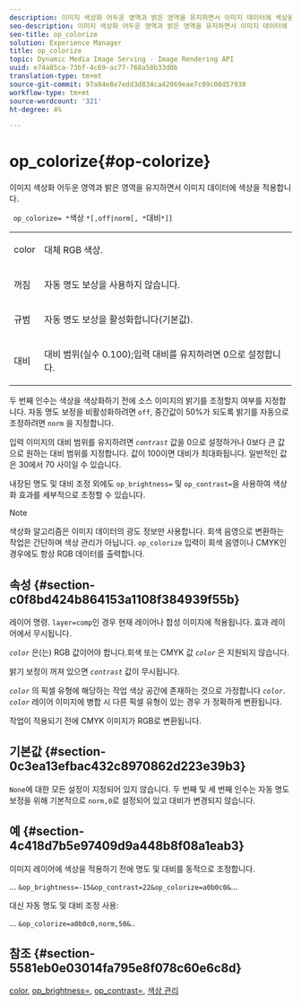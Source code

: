 ```yaml
---
description: 이미지 색상화 어두운 영역과 밝은 영역을 유지하면서 이미지 데이터에 색상을 적용합니다.
seo-description: 이미지 색상화 어두운 영역과 밝은 영역을 유지하면서 이미지 데이터에 색상을 적용합니다.
seo-title: op_colorize
solution: Experience Manager
title: op_colorize
topic: Dynamic Media Image Serving - Image Rendering API
uuid: e74a85ca-73bf-4c69-ac77-768a58b33d0b
translation-type: tm+mt
source-git-commit: 97a84e8e7edd3d834ca42069eae7c09c00d57938
workflow-type: tm+mt
source-wordcount: '321'
ht-degree: 4%

---
```



# op_colorize{#op-colorize}

이미지 색상화 어두운 영역과 밝은 영역을 유지하면서 이미지 데이터에 색상을 적용합니다.

` op_colorize= *`색상 `*[,off|norm[, *`대비`*]]`

<table id="simpletable_768D6CDF3F734E7F89DC7AB2EAAC0C77"> 
 <tr class="strow"> 
  <td class="stentry"> <p> <span class="varname"> color </span> </p> </td> 
  <td class="stentry"> <p>대체 RGB 색상. </p> </td> 
 </tr> 
 <tr class="strow"> 
  <td class="stentry"> <p> <span class="codeph"> 꺼짐 </span> </p> </td> 
  <td class="stentry"> <p>자동 명도 보상을 사용하지 않습니다. </p> </td> 
 </tr> 
 <tr class="strow"> 
  <td class="stentry"> <p> <span class="codeph"> 규범  </span> </p> </td> 
  <td class="stentry"> <p>자동 명도 보상을 활성화합니다(기본값). </p> </td> 
 </tr> 
 <tr class="strow"> 
  <td class="stentry"> <p> <span class="varname"> 대비 </span> </p> </td> 
  <td class="stentry"> <p>대비 범위(실수 0.100);입력 대비를 유지하려면 0으로 설정합니다. </p> </td> 
 </tr> 
</table>

두 번째 인수는 색상을 색상화하기 전에 소스 이미지의 밝기를 조정할지 여부를 지정합니다. 자동 명도 보정을 비활성화하려면 `off`, 중간값이 50%가 되도록 밝기를 자동으로 조정하려면 `norm` 을 지정합니다.

입력 이미지의 대비 범위를 유지하려면 *`contrast`* 값을 0으로 설정하거나 0보다 큰 값으로 원하는 대비 범위를 지정합니다. 값이 100이면 대비가 최대화됩니다. 일반적인 값은 30에서 70 사이일 수 있습니다.

내장된 명도 및 대비 조정 외에도 `op_brightness=` 및 `op_contrast=`을 사용하여 색상화 효과를 세부적으로 조정할 수 있습니다.

>[!NOTE]
>
>색상화 알고리즘은 이미지 데이터의 광도 정보만 사용합니다. 회색 음영으로 변환하는 작업은 간단하며 색상 관리가 아닙니다. `op_colorize` 입력이 회색 음영이나 CMYK인 경우에도 항상 RGB 데이터를 출력합니다.

## 속성 {#section-c0f8bd424b864153a1108f384939f55b}

레이어 명령. `layer=comp`인 경우 현재 레이어나 합성 이미지에 적용됩니다. 효과 레이어에서 무시됩니다.

*`color`* 은(는) RGB 값이어야 합니다.회색 또는 CMYK 값 *`color`* 은 지원되지 않습니다.

밝기 보정이 꺼져 있으면 *`contrast`* 값이 무시됩니다.

*`color`* 의 픽셀 유형에 해당하는 작업 색상 공간에 존재하는 것으로 가정합니다 *`color`*. *`color`* 레이어 이미지에 병합 시 다른 픽셀 유형이 있는 경우 가 정확하게 변환됩니다.

작업이 적용되기 전에 CMYK 이미지가 RGB로 변환됩니다.

## 기본값 {#section-0c3ea13efbac432c8970862d223e39b3}

`None`에 대한 모든 설정이 지정되어 있지 않습니다. 두 번째 및 세 번째 인수는 자동 명도 보정을 위해 기본적으로 `norm,0`로 설정되어 있고 대비가 변경되지 않습니다.

## 예 {#section-4c418d7b5e97409d9a448b8f08a1eab3}

이미지 레이어에 색상을 적용하기 전에 명도 및 대비를 동적으로 조정합니다.

… `&op_brightness=-15&op_contrast=22&op_colorize=a0b0c0&`…

대신 자동 명도 및 대비 조정 사용:

... `&op_colorize=a0b0c0,norm,50&`..

## 참조 {#section-5581eb0e03014fa795e8f078c60e6c8d}

[color](/help/aem-is-ir-api/is-api/http-ref/image-serving-api-ref/c-http-protocol-reference/c-data-types/r-is-http-color.md),  [op_brightness=](../../../../../is-api/http-ref/image-serving-api-ref/c-http-protocol-reference/c-command-reference/r-op-brightness.md#reference-edf79dc41ae5411c80bec3ee3731c58a),  [op_contrast=](../../../../../is-api/http-ref/image-serving-api-ref/c-http-protocol-reference/c-command-reference/r-op-contrast.md#reference-b26dfa9869fd43bebea0fbb8e9fe743d),  [색상 관리](../../../../../is-api/http-ref/image-serving-api-ref/c-http-protocol-reference/c-syntax-and-features/r-color-management.md#reference-c7e4a72d589145189f7e4bcb6b4544d7)
